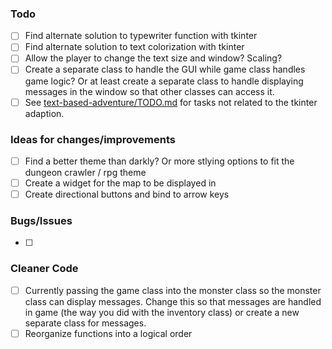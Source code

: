 ### Todo
- [ ] Find alternate solution to typewriter function with tkinter
- [ ] Find alternate solution to text colorization with tkinter
- [ ] Allow the player to change the text size and window? Scaling?
- [ ] Create a separate class to handle the GUI while game class handles game logic? Or at least create a separate class to handle displaying messages in the window so that other classes can access it.
- [ ] See [text-based-adventure/TODO.md](https://github.com/frankiebry/text-based-adventure/blob/main/TODO.md) for tasks not related to the tkinter adaption.

### Ideas for changes/improvements
- [ ] Find a better theme than darkly? Or more stlying options to fit the dungeon crawler / rpg theme
- [ ] Create a widget for the map to be displayed in
- [ ] Create directional buttons and bind to arrow keys

### Bugs/Issues
- [ ]

### Cleaner Code
- [ ] Currently passing the game class into the monster class so the monster class can display messages. Change this so that messages are handled in game (the way you did with the inventory class) or create a new separate class for messages.
- [ ] Reorganize functions into a logical order